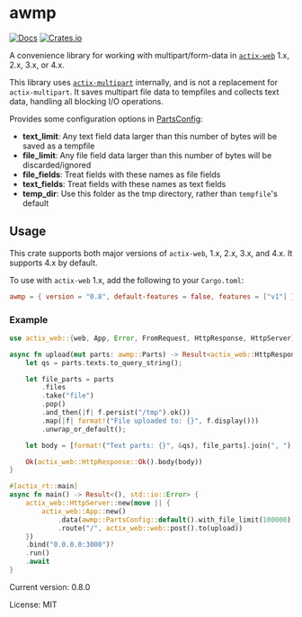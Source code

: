 # awmp

[![Docs](https://docs.rs/awmp/badge.svg)](https://docs.rs/crate/awmp/)
[![Crates.io](https://img.shields.io/crates/v/awmp.svg)](https://crates.io/crates/awmp)

A convenience library for working with multipart/form-data in [`actix-web`](https://docs.rs/actix-web) 1.x, 2.x, 3.x, or 4.x.

This library uses [`actix-multipart`](https://docs.rs/actix-multipart) internally, and is not a replacement
for `actix-multipart`. It saves multipart file data to tempfiles and collects text data, handling all blocking I/O operations.

Provides some configuration options in [PartsConfig](struct.PartsConfig.html):

* **text_limit**: Any text field data larger than this number of bytes will be saved as a tempfile
* **file_limit**: Any file field data larger than this number of bytes will be discarded/ignored
* **file_fields**: Treat fields with these names as file fields
* **text_fields**: Treat fields with these names as text fields
* **temp_dir**: Use this folder as the tmp directory, rather than `tempfile`'s default

## Usage

This crate supports both major versions of `actix-web`, 1.x, 2.x, 3.x, and 4.x. It supports 4.x by default.

To use with `actix-web` 1.x, add the following to your `Cargo.toml`:

```toml
awmp = { version = "0.8", default-features = false, features = ["v1"] }
```

### Example

```rust
use actix_web::{web, App, Error, FromRequest, HttpResponse, HttpServer};

async fn upload(mut parts: awmp::Parts) -> Result<actix_web::HttpResponse, actix_web::Error> {
    let qs = parts.texts.to_query_string();

    let file_parts = parts
        .files
        .take("file")
        .pop()
        .and_then(|f| f.persist("/tmp").ok())
        .map(|f| format!("File uploaded to: {}", f.display()))
        .unwrap_or_default();

    let body = [format!("Text parts: {}", &qs), file_parts].join(", ");

    Ok(actix_web::HttpResponse::Ok().body(body))
}

#[actix_rt::main]
async fn main() -> Result<(), std::io::Error> {
    actix_web::HttpServer::new(move || {
        actix_web::App::new()
            .data(awmp::PartsConfig::default().with_file_limit(100000))
            .route("/", actix_web::web::post().to(upload))
    })
    .bind("0.0.0.0:3000")?
    .run()
    .await
}
```

Current version: 0.8.0

License: MIT
